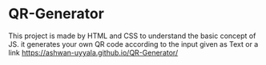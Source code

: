 # QR-Generator
This project is made by HTML and CSS to understand the basic concept of JS. it generates your own QR code according to the input given as Text or a link
https://ashwan-uyyala.github.io/QR-Generator/
